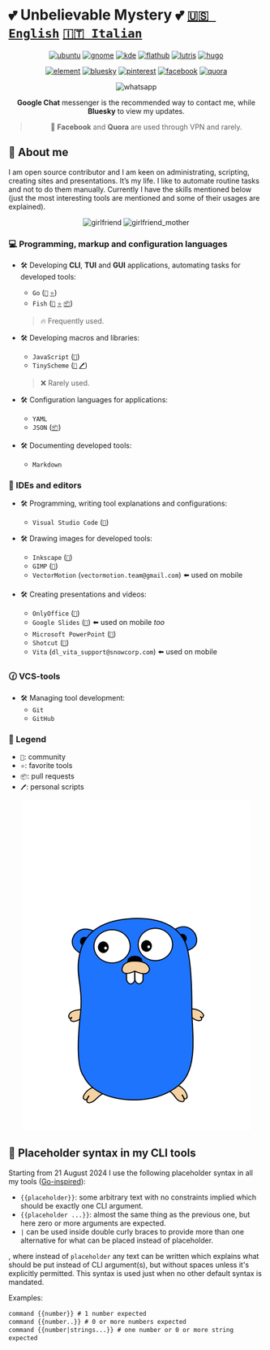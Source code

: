 # 💕 Unbelievable Mystery 💕 [`🇺🇸 English`](https://github.com/EmilyGraceSeville7cf/markdown-library-english) [`🇮🇹 Italian`](https://github.com/EmilyGraceSeville7cf/markdown-library-italian)

<div align="center">

[![ubuntu](https://img.shields.io/badge/Ubuntu-cc4e0a?logo=ubuntu&logoColor=white)](https://discourse.ubuntu.com/u/emilygraceseville7cf/summary)
[![gnome](https://img.shields.io/badge/Gnome%20DE-059c9e?logo=gnome&logoColor=white)](https://discourse.gnome.org/u/emilygraceseville7cf/summary)
[![kde](https://img.shields.io/badge/KDE%20Plasma%20DE-05639e?logo=kde&logoColor=white)](https://discuss.kde.org/u/emilygraceseville7cf/summary)
[![flathub](https://img.shields.io/badge/Flathub-ffffff?logo=flathub&logoColor=black)](https://discourse.flathub.org/u/emilygraceseville7cf/summary)
[![lutris](https://img.shields.io/badge/Lutris-d17b0a?logo=lutris&logoColor=white)](https://forums.lutris.net/u/emilygraceseville7cf/summary)
[![hugo](https://img.shields.io/badge/Hugo-eb1ca6?logo=hugo&logoColor=white)](https://discourse.gohugo.io/u/emilygraceseville7cf/summary)

[![element](https://img.shields.io/badge/Element-@emilygraceseville7cf:matrix.org-0DBD8B?logo=element&labelColor=454545&logoColor=white)](https://github.com/EmilyGraceSeville7cf/EmilyGraceSeville7cf/blob/main/infos/no-profile-link-supported.md)
[![bluesky](https://img.shields.io/badge/Bluesky-0285FF?logo=bluesky&logoColor=white)](https://bsky.app/profile/emilyseville7cf.bsky.social)
[![pinterest](https://img.shields.io/badge/Pinterest-e00b21?logo=pinterest&logoColor=white)](https://ca.pinterest.com/EmilyGraceSeville7cf/)
[![facebook](https://img.shields.io/badge/Facebook-0b4ee0?logo=facebook&logoColor=white)](https://www.facebook.com/profile.php?id=61567348637149)
[![quora](https://img.shields.io/badge/Quora-c71a45?logo=quora&logoColor=white)](https://www.quora.com/profile/Unbelievable-Mystery?ch=3&oid=2302137716&share=e8798b79&srid=35tvcV&target_type=user)

![whatsapp](https://img.shields.io/badge/+7%20999%20808%2009%2030-10B418?logo=whatsapp&logoColor=white)

**Google Chat** messenger is the recommended way to contact me, while **Bluesky**
to view my updates.

> 🌴 **Facebook** and **Quora** are used through VPN and rarely.

</div>

## 📖 About me

I am open source contributor and I am keen on administrating, scripting,
creating sites and presentations. It’s my life. I like to automate routine tasks
and not to do them manually. Currently I have the skills mentioned below (just
the most interesting tools are mentioned and some of their usages are explained).

<div align="center">

![girlfriend](https://img.shields.io/badge/💓%20Girlfriend-Lana%20🥰-eb3489?labelColor=000000)
![girlfriend_mother](https://img.shields.io/badge/💓%20Girlfriend%20mother-Viktoria%20🥰-eb3489?labelColor=000000)

</div>

### :computer: Programming, markup and configuration languages

- :hammer_and_wrench: Developing **CLI**, **TUI** and **GUI** applications, automating
  tasks for developed tools:
  - `Go` ([`💬`][go_community]
[`⭐`](https://github.com/stars/EmilyGraceSeville7cf/lists/go-tools-use))
  - `Fish` ([`💬`][fish_community]
[`⭐`](https://github.com/stars/EmilyGraceSeville7cf/lists/fish-use)
[`📦`](https://github.com/fish-shell/fish-shell/pulls/EmilyGraceSeville7cf))

  > :fire: Frequently used.

- :hammer_and_wrench: Developing macros and libraries:
  - `JavaScript` ([`💬`][javascript_community])
  - `TinyScheme` ([`💬`][gimp_community]
  [`🖊️`](https://github.com/EmilyGraceSeville7cf/tinyscheme-library-scripts))
  
  > :x: Rarely used.

- :hammer_and_wrench: Configuration languages for applications:
  - `YAML`
  - `JSON` ([`📦`](https://github.com/SchemaStore/schemastore/pulls/EmilyGraceSeville7cf))

- :hammer_and_wrench: Documenting developed tools:
  - `Markdown`

### :memo: IDEs and editors

- :hammer_and_wrench: Programming, writing tool explanations and
  configurations:
  - `Visual Studio Code` ([`💬`][vscode_community])

- :hammer_and_wrench: Drawing images for developed tools:
  - `Inkscape` ([`💬`][inkscape_community])
  - `GIMP` ([`💬`][gimp_community])
  - `VectorMotion` (`vectormotion.team@gmail.com`) :arrow_left: used on mobile
  
- :hammer_and_wrench: Creating presentations and videos:
  - `OnlyOffice` ([`💬`][onlyoffice_communiy])
  - `Google Slides` ([`💬`][slides_community]) :arrow_left: used on mobile *too*
  - `Microsoft PowerPoint` ([`💬`][powerpoint_community])
  - `Shotcut` ([`💬`][shotcut_community])
  - `Vita` (`dl_vita_support@snowcorp.com`) :arrow_left: used on mobile

### :clock130: VCS-tools

- :hammer_and_wrench: Managing tool development:
  - `Git`
  - `GitHub`

### :bookmark_tabs: Legend

- `💬`: community
- `⭐`: favorite tools
- `📦`: pull requests
- `🖊️`: personal scripts

[fish_community]: https://matrix.to/#/#fish-shell:matrix.org
[gimp_community]: https://discuss.pixls.us/tag/gimp
[go_community]: https://forum.golangbridge.org/
[javascript_community]: https://www.sitepoint.com/community/c/javascript/33
[inkscape_community]: https://inkscape.org/forums/
[vscode_community]: https://github.com/microsoft/vscode-discussions/discussions
[slides_community]: https://support.google.com/docs/threads?hl=en&thread_filter=(category:docs_slides)&sjid=18016765158418257400-EU
[onlyoffice_communiy]: https://forum.onlyoffice.com/
[powerpoint_community]: https://answers.microsoft.com/en-us/
[shotcut_community]: https://forum.shotcut.org/

<div align="center">

![gopher](./animated-jumping-gopher.gif)

</div>

## :notebook: Placeholder syntax in my CLI tools

Starting from 21 August 2024 I use the following placeholder syntax in all my
tools ([Go-inspired](https://pkg.go.dev/text/template)):

- `{{placeholder}}`: some arbitrary text with no constraints implied which
  should be exactly one CLI argument.
- `{{placeholder ...}}`: almost the same thing as the previous one, but here
  zero or more arguments are expected.
- `|` can be used inside double curly braces to provide more than one
  alternative for what can be placed instead of placeholder.

, where instead of `placeholder` any text can be written which explains what
should be put instead of CLI argument(s), but without spaces unless it's
explicitly permitted. This syntax is used just when no other default syntax is
mandated.

Examples:

```fish
command {{number}} # 1 number expected
command {{number..}} # 0 or more numbers expected
command {{number|strings...}} # one number or 0 or more string expected
```

